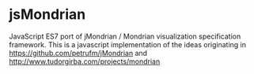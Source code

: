 # jsMondrian
JavaScript ES7 port of jMondrian / Mondrian visualization specification framework. This is a javascript implementation of the ideas originating in https://github.com/petrufm/jMondrian and http://www.tudorgirba.com/projects/mondrian
